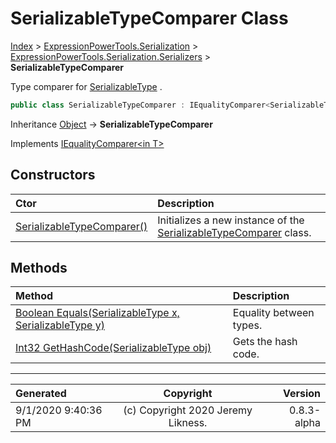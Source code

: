﻿# SerializableTypeComparer Class

[Index](../index.md) > [ExpressionPowerTools.Serialization](ExpressionPowerTools.Serialization.a.md) > [ExpressionPowerTools.Serialization.Serializers](ExpressionPowerTools.Serialization.Serializers.n.md) > **SerializableTypeComparer**

Type comparer for [SerializableType](ExpressionPowerTools.Serialization.Serializers.SerializableType.cs.md) .

```csharp
public class SerializableTypeComparer : IEqualityComparer<SerializableType>
```

Inheritance [Object](https://docs.microsoft.com/dotnet/api/system.object) → **SerializableTypeComparer**

Implements  [IEqualityComparer&lt;in T>](https://docs.microsoft.com/dotnet/api/system.collections.generic.iequalitycomparer-1) 

## Constructors

| Ctor | Description |
| :-- | :-- |
| [SerializableTypeComparer()](ExpressionPowerTools.Serialization.Serializers.SerializableTypeComparer.ctor.md#serializabletypecomparer) | Initializes a new instance of the [SerializableTypeComparer](ExpressionPowerTools.Serialization.Serializers.SerializableTypeComparer.cs.md) class. |
## Methods

| Method | Description |
| :-- | :-- |
| [Boolean Equals(SerializableType x, SerializableType y)](ExpressionPowerTools.Serialization.Serializers.SerializableTypeComparer.Equals.m.md) | Equality between types. |
| [Int32 GetHashCode(SerializableType obj)](ExpressionPowerTools.Serialization.Serializers.SerializableTypeComparer.GetHashCode.m.md) | Gets the hash code. |

---

| Generated | Copyright | Version |
| :-- | :-: | --: |
| 9/1/2020 9:40:36 PM | (c) Copyright 2020 Jeremy Likness. | 0.8.3-alpha |
